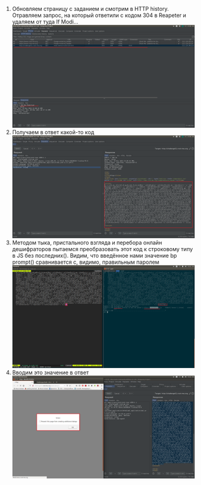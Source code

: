 1.  Обновляем страницу с заданием и смотрим в HTTP history. Отравляем
    запрос, на который ответили с кодом 304 в Reapeter и удаляем от туда
    If Modi...
![](7_11.png)
2.  Получаем в ответ какой-то код
![](7_22.png)
3.  Методом тыка, пристального взгляда и перебора онлайн дешифраторов
    пытаемся преобразовать этот код к строковому типу в JS без последних().
    Видим, что введённое нами значение bp prompt() сравнивается с, видимо,
    правильным паролем
![](7_3.png)
4.  Вводим это значение в ответ
![](7_4.png)
